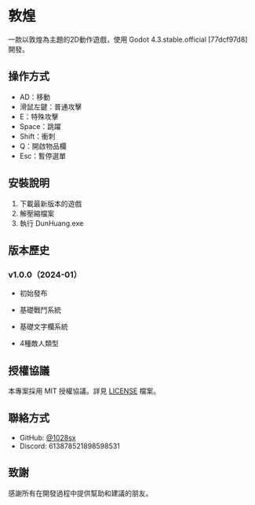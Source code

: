 # 敦煌

一款以敦煌為主題的2D動作遊戲，使用 Godot 4.3.stable.official [77dcf97d8] 開發。

## 操作方式

- AD：移動
- 滑鼠左鍵：普通攻擊
- E：特殊攻擊
- Space：跳躍
- Shift：衝刺
- Q：開啟物品欄
- Esc：暫停選單

## 安裝說明

1. 下載最新版本的遊戲
2. 解壓縮檔案
3. 執行 DunHuang.exe

## 版本歷史

### v1.0.0（2024-01）
- 初始發布

- 基礎戰鬥系統
- 基礎文字欄系統
- 4種敵人類型

## 授權協議

本專案採用 MIT 授權協議。詳見 [LICENSE](LICENSE) 檔案。

## 聯絡方式

- GitHub: [@1028sx](https://github.com/1028sx)
- Discord: 613878521898598531

## 致謝

感謝所有在開發過程中提供幫助和建議的朋友。
